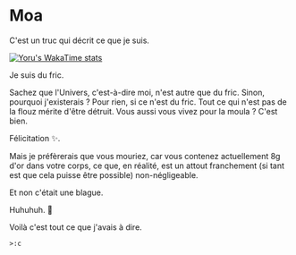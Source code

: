 # Moa
C'est un truc qui décrit ce que je suis.

[![Yoru's WakaTime stats](https://github-readme-stats.vercel.app/api/wakatime?username=Yorudimi)](https://github.com/anuraghazra/github-readme-stats)

Je suis du fric.

Sachez que l'Univers, c'est-à-dire moi, n'est autre que du fric. Sinon, pourquoi j'existerais ? Pour rien, si ce n'est du fric. Tout ce qui n'est pas de la flouz mérite d'être détruit. Vous aussi vous vivez pour la moula ? C'est bien.

Félicitation ✨.

Mais je préfèrerais que vous mouriez, car vous contenez actuellement 8g d'or dans votre corps, ce que, en réalité, est un attout franchement (si tant est que cela puisse être possible) non-négligeable.

Et non c'était une blague.

Huhuhuh. 🤭

Voilà c'est tout ce que j'avais à dire.

`>:c`
